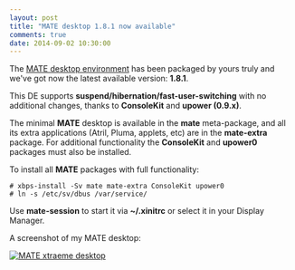 ```yaml
---
layout: post
title: "MATE desktop 1.8.1 now available"
comments: true
date: 2014-09-02 10:30:00
---
```


The [MATE desktop environment](http://www.mate-desktop.org) has been packaged by yours truly
and we've got now the latest available version: **1.8.1**.

This DE supports **suspend/hibernation/fast-user-switching** with no additional changes, thanks
to **ConsoleKit** and **upower (0.9.x)**.

The minimal **MATE** desktop is available in the **mate** meta-package, and all its
extra applications (Atril, Pluma, applets, etc) are in the **mate-extra** package.
For additional functionality the **ConsoleKit** and **upower0** packages must also be
installed.

To install all **MATE** packages with full functionality:

	# xbps-install -Sv mate mate-extra ConsoleKit upower0
	# ln -s /etc/sv/dbus /var/service/

Use **mate-session** to start it via **~/.xinitrc** or select it in your Display Manager.

A screenshot of my MATE desktop:

[![MATE xtraeme desktop](/assets/screenshots/mate-desktop-xtraeme.png "MATE xtraeme desktop")](/assets/screenshots/mate-desktop-xtraeme.png)

